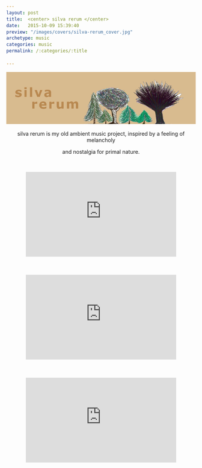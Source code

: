 ```yaml
---
layout: post
title:  <center> silva rerum </center>
date:   2015-10-09 15:39:40
preview: "/images/covers/silva-rerum_cover.jpg"
archetype: music
categories: music
permalink: /:categories/:title

---
```

![Picture 1](\images\music\silva-rerum\1.jpg)
<center>
silva rerum is my old ambient music project, inspired by a feeling of melancholy
<p>and nostalgia for primal nature.</p>

<p>&nbsp;</p>



<iframe width="400" height="225" src="https://www.youtube.com/embed/k7orcdBHrX8" title="fantasmagoria" frameborder="0" allow="accelerometer; autoplay; clipboard-write; encrypted-media; gyroscope; picture-in-picture" allowfullscreen></iframe>

<p>&nbsp;</p>

<iframe width="400" height="225" src="https://www.youtube.com/embed/5upfWYCEzyY" title="jawmart" frameborder="0" allow="accelerometer; autoplay; clipboard-write; encrypted-media; gyroscope; picture-in-picture" allowfullscreen></iframe>

<p>&nbsp;</p>

<iframe width="400" height="225" src="https://www.youtube.com/embed/ubCq5pejmpQ" title="pan z krainy róż" frameborder="0" allow="accelerometer; autoplay; clipboard-write; encrypted-media; gyroscope; picture-in-picture" allowfullscreen></iframe>
</center> 